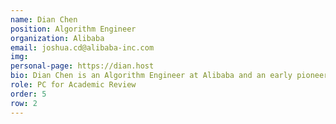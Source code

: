 ```yaml
---
name: Dian Chen 
position: Algorithm Engineer 
organization: Alibaba 
email: joshua.cd@alibaba-inc.com 
img: 
personal-page: https://dian.host 
bio: Dian Chen is an Algorithm Engineer at Alibaba and an early pioneer in deploying large language models (LLMs) for e-commerce recommendation systems. His research focuses on interpretable user modeling and interest-aware recommendations, including long-term user behavior pattern mining, interest-driven preference modeling, recent intent mining from historical interactions, and interactive recommendation frameworks. He has published work on LLM-based recommendations at KDD-ADS and led industrial implementations through algorithmic innovations, system architecture redesign, and engineering optimizations, achieving 5-8x latency improvements.
role: PC for Academic Review
order: 5
row: 2
---
```

